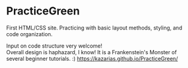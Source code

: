 # PracticeGreen
First HTML/CSS site. Practicing with basic layout methods, styling, and code organization.

Input on code structure very welcome!
<br>
Overall design is haphazard, I know! It is a Frankenstein's Monster of several beginner tutorials. :)
https://kazarias.github.io/PracticeGreen/

